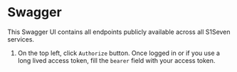 # Swagger

This Swagger UI contains all endpoints publicly available across all S1Seven services.

1. On the top left, click `Authorize` button. Once logged in or if you use a long lived access token, fill the `bearer` field with your access token.
